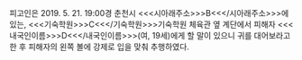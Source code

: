 피고인은 2019. 5. 21. 19:00경 춘천시 <<<시아래주소>>>B<<</시아래주소>>>에 있는, <<<기숙학원>>>C<<</기숙학원>>>기숙학원 체육관 옆 계단에서 피해자 <<<내국인이름>>>D<<</내국인이름>>>(여, 19세)에게 할 말이 있으니 귀를 대어보라고 한 후 피해자의 왼쪽 볼에 강제로 입을 맞춰 추행하였다.